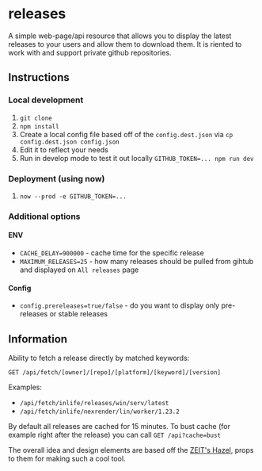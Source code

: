 # releases

A simple web-page/api resource that allows you to display the latest releases to your users and allow them to download them.
It is riented to work with and support private github repositories.

## Instructions

### Local development

1. `git clone`
2. `npm install`
3. Create a local config file based off of the `config.dest.json` via `cp config.dest.json config.json`
4. Edit it to reflect your needs
5. Run in develop mode to test it out locally `GITHUB_TOKEN=... npm run dev`

### Deployment (using now)

1. `now --prod -e GITHUB_TOKEN=...`

### Additional options

#### ENV
* `CACHE_DELAY=900000` - cache time for the specific release
* `MAXIMUM_RELEASES=25` - how many releases should be pulled from gihtub and displayed on `All releases` page

#### Config
* `config.prereleases=true/false` - do you want to display only pre-releases or stable releases

## Information

Ability to fetch a release directly by matched keywords:

```GET /api/fetch/[owner]/[repo]/[platform]/[keyword]/[version]```

Examples:

* `/api/fetch/inlife/releases/win/serv/latest`
* `/api/fetch/inlife/nexrender/lin/worker/1.23.2`


By default all releases are cached for 15 minutes. To bust cache (for example right after the release) you can call `GET /api?cache=bust`

The overall idea and design elements are based off the [ZEIT's Hazel](https://github.com/zeit/hazel/), props to them for making such a cool tool.
